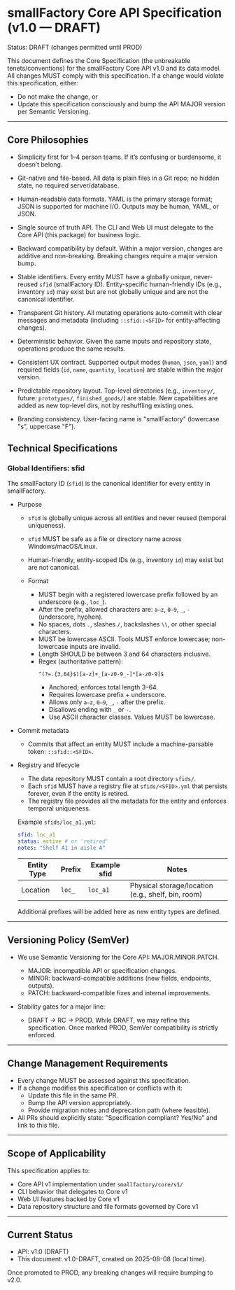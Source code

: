 # smallFactory Core API Specification (v1.0 — DRAFT)

Status: DRAFT (changes permitted until PROD)

This document defines the Core Specification (the unbreakable tenets/conventions) for the smallFactory Core API v1.0 and its data model. All changes MUST comply with this specification. If a change would violate this specification, either:
- Do not make the change, or
- Update this specification consciously and bump the API MAJOR version per Semantic Versioning.

---

## Core Philosophies

- Simplicity first for 1–4 person teams.
  If it’s confusing or burdensome, it doesn’t belong.

- Git-native and file-based.
  All data is plain files in a Git repo; no hidden state, no required server/database.

- Human-readable data formats.
  YAML is the primary storage format; JSON is supported for machine I/O. Outputs may be human, YAML, or JSON.

- Single source of truth API.
  The CLI and Web UI must delegate to the Core API (this package) for business logic.

- Backward compatibility by default.
  Within a major version, changes are additive and non-breaking. Breaking changes require a major version bump.

- Stable identifiers.
  Every entity MUST have a globally unique, never-reused `sfid` (smallFactory ID). Entity-specific human-friendly IDs (e.g., inventory `id`) may exist but are not globally unique and are not the canonical identifier.

- Transparent Git history.
  All mutating operations auto-commit with clear messages and metadata (including `::sfid::<SFID>` for entity-affecting changes).

- Deterministic behavior.
  Given the same inputs and repository state, operations produce the same results.

- Consistent UX contract.
  Supported output modes (`human`, `json`, `yaml`) and required fields (`id`, `name`, `quantity`, `location`) are stable within the major version.

- Predictable repository layout.
  Top-level directories (e.g., `inventory/`, future: `prototypes/`, `finished_goods/`) are stable. New capabilities are added as new top-level dirs, not by reshuffling existing ones.

- Branding consistency.
  User-facing name is "smallFactory" (lowercase "s", uppercase "F").

## Technical Specifications

### Global Identifiers: sfid

The smallFactory ID (`sfid`) is the canonical identifier for every entity in smallFactory.

- Purpose
  - `sfid` is globally unique across all entities and never reused (temporal uniqueness).
  - `sfid` MUST be safe as a file or directory name across Windows/macOS/Linux.
  - Human-friendly, entity-scoped IDs (e.g., inventory `id`) may exist but are not canonical.

  - Format
    - MUST begin with a registered lowercase prefix followed by an underscore (e.g., `loc_`).
    - After the prefix, allowed characters are: `a–z`, `0–9`, `_`, `-` (underscore, hyphen).
    - No spaces, dots `.`, slashes `/`, backslashes `\\`, or other special characters.
    - MUST be lowercase ASCII. Tools MUST enforce lowercase; non-lowercase inputs are invalid.
    - Length SHOULD be between 3 and 64 characters inclusive.
    - Regex (authoritative pattern):
      ```regex
      ^(?=.{3,64}$)[a-z]+_[a-z0-9_-]*[a-z0-9]$
      ```
      - Anchored; enforces total length 3–64.
      - Requires lowercase prefix + underscore.
      - Allows only `a–z`, `0–9`, `_`, `-` after the prefix.
      - Disallows ending with `_` or `-`.
      - Use ASCII character classes. Values MUST be lowercase.

- Commit metadata
  - Commits that affect an entity MUST include a machine-parsable token: `::sfid::<SFID>`.

- Registry and lifecycle
  - The data repository MUST contain a root directory `sfids/`.
  - Each `sfid` MUST have a registry file at `sfids/<SFID>.yml` that persists forever, even if the entity is retired.
  - The registry file provides all the metadata for the entity and enforces temporal uniqueness.

  Example `sfids/loc_a1.yml`:

  ```yaml
  sfid: loc_a1
  status: active # or 'retired'
  notes: "Shelf A1 in aisle A"
  ```

  | Entity Type | Prefix | Example sfid | Notes |
  | --- | --- | --- | --- |
  | Location | `loc_` | `loc_a1` | Physical storage/location (e.g., shelf, bin, room) |

  Additional prefixes will be added here as new entity types are defined.

---

## Versioning Policy (SemVer)

- We use Semantic Versioning for the Core API: MAJOR.MINOR.PATCH.
  - MAJOR: incompatible API or specification changes.
  - MINOR: backward-compatible additions (new fields, endpoints, outputs).
  - PATCH: backward-compatible fixes and internal improvements.

- Stability gates for a major line:
  - DRAFT → RC → PROD. While DRAFT, we may refine this specification. Once marked PROD, SemVer compatibility is strictly enforced.

---

## Change Management Requirements

- Every change MUST be assessed against this specification.
- If a change modifies this specification or conflicts with it:
  - Update this file in the same PR.
  - Bump the API version appropriately.
  - Provide migration notes and deprecation path (where feasible).
- All PRs should explicitly state: "Specification compliant? Yes/No" and link to this file.

---

## Scope of Applicability

This specification applies to:
- Core API v1 implementation under `smallfactory/core/v1/`
- CLI behavior that delegates to Core v1
- Web UI features backed by Core v1
- Data repository structure and file formats governed by Core v1

---

## Current Status

- API: v1.0 (DRAFT)
- This document: v1.0-DRAFT, created on 2025-08-08 (local time).

Once promoted to PROD, any breaking changes will require bumping to v2.0.
